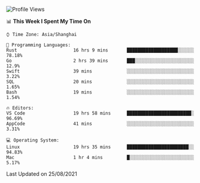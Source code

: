 <!--START_SECTION:waka-->
![Profile Views](http://img.shields.io/badge/Profile%20Views-7-blue)

📊 **This Week I Spent My Time On** 

```text
⌚︎ Time Zone: Asia/Shanghai

💬 Programming Languages: 
Rust                     16 hrs 9 mins       ███████████████████░░░░░░   78.18% 
Go                       2 hrs 39 mins       ███░░░░░░░░░░░░░░░░░░░░░░   12.9% 
Swift                    39 mins             ░░░░░░░░░░░░░░░░░░░░░░░░░   3.22% 
SQL                      20 mins             ░░░░░░░░░░░░░░░░░░░░░░░░░   1.65% 
Bash                     19 mins             ░░░░░░░░░░░░░░░░░░░░░░░░░   1.54%

🔥 Editors: 
VS Code                  19 hrs 58 mins      ████████████████████████░   96.69% 
AppCode                  41 mins             ░░░░░░░░░░░░░░░░░░░░░░░░░   3.31%

💻 Operating System: 
Linux                    19 hrs 35 mins      ███████████████████████░░   94.83% 
Mac                      1 hr 4 mins         █░░░░░░░░░░░░░░░░░░░░░░░░   5.17%

```


 Last Updated on 25/08/2021
<!--END_SECTION:waka-->
